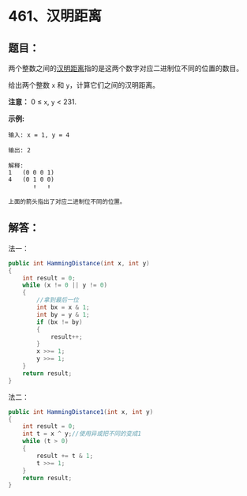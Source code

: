 # 461、汉明距离

## 题目：

两个整数之间的[汉明距离](https://baike.baidu.com/item/汉明距离)指的是这两个数字对应二进制位不同的位置的数目。

给出两个整数 `x` 和 `y`，计算它们之间的汉明距离。

**注意：**
0 ≤ `x`, `y` < 231.

**示例:**

```
输入: x = 1, y = 4

输出: 2

解释:
1   (0 0 0 1)
4   (0 1 0 0)
       ↑   ↑

上面的箭头指出了对应二进制位不同的位置。
```

## 解答：

法一：

```csharp
public int HammingDistance(int x, int y)
{
    int result = 0;
    while (x != 0 || y != 0) 
    {
        //拿到最后一位
        int bx = x & 1;
        int by = y & 1;
        if (bx != by) 
        {
            result++;
        }
        x >>= 1;
        y >>= 1;
    }
    return result;
}
```

法二：

```csharp
public int HammingDistance1(int x, int y)
{
    int result = 0;
    int t = x ^ y;//使用异或把不同的变成1
    while (t > 0) 
    {
        result += t & 1;
        t >>= 1;
    }
    return result;
}
```

